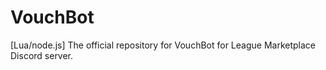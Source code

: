 # VouchBot
[Lua/node.js] The official repository for VouchBot for League Marketplace Discord server.
